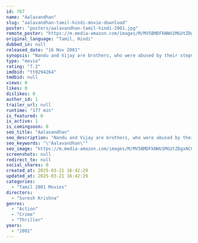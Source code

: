 ```yaml
---
id: 787
name: "Aalavandhan"
slug: "aalavandhan-tamil-hindi-movie-download"
poster: "posters/aalavandhan-tamil-hindi-2001.jpg"
remote_poster: "https://m.media-amazon.com/images/M/MV5BMDFkNWU1MGUtZDgxNC00MzlmLTk5ZWItYzA0MmUyZGU1NjRhXkEyXkFqcGdeQXVyODEzOTQwNTY@._V1_SX300.jpg"
original_language: "Tamil, Hindi"
dubbed_in: null
released_date: "16 Nov 2001"
synopsis: "Nandu and Vijay are brothers, who were abused by their stepmother during their younger days. Nandhu, who is mentally ill, decides to kill Vijay's fiancee as he visualizes her as his stepmother."
type: "movie"
rating: "7.2"
imdbid: "tt0294264"
tmdbid: null
views: 0
likes: 0
dislikes: 0
author_id: 1
trailer_url: null
runtime: "177 min"
is_featured: 0
is_active: 1
is_comingsoon: 0
seo_title: "Aalavandhan"
seo_description: "Nandu and Vijay are brothers, who were abused by their stepmother during their younger days. Nandhu, who is mentally ill, decides to kill Vijay's fiancee as he visualizes her as his stepmother."
seo_keywords: "\"Aalavandhan\""
seo_image: "https://m.media-amazon.com/images/M/MV5BMDFkNWU1MGUtZDgxNC00MzlmLTk5ZWItYzA0MmUyZGU1NjRhXkEyXkFqcGdeQXVyODEzOTQwNTY@._V1_SX300.jpg"
screenshots: null
redirect_to: null
social_shares: 0
created_at: 2025-03-21 16:42:29
updated_at: 2025-03-21 16:42:29
categories:
  - "Tamil 2001 Movies"
directors:
  - "Suresh Krishna"
genres:
  - "Action"
  - "Crime"
  - "Thriller"
years:
  - "2001"
---
```

